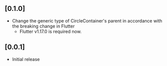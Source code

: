## [0.1.0]

* Change the generic type of CircleContainer's parent in accordance with the breaking change in Flutter
    * Flutter v1.17.0 is required now.

## [0.0.1]

* Initial release
